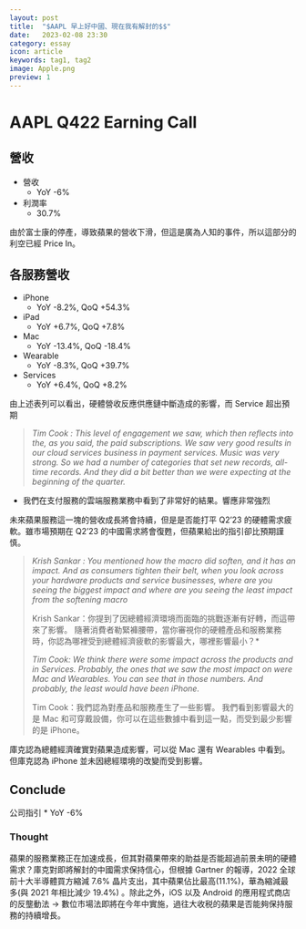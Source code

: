 ```yaml
---
layout: post
title:  "$AAPL 早上好中國、現在我有解封的$$"
date:   2023-02-08 23:30
category: essay
icon: article
keywords: tag1, tag2
image: Apple.png
preview: 1
---
```

# AAPL Q422 Earning Call
## 營收
* 營收
	* YoY -6%
* 利潤率
	* 30.7%
	
由於富士康的停產，導致蘋果的營收下滑，但這是廣為人知的事件，所以這部分的利空已經 Price In。

## 各服務營收
* iPhone
	* YoY -8.2%, QoQ +54.3%
* iPad
	* YoY +6.7%, QoQ +7.8%
* Mac
	* YoY -13.4%, QoQ -18.4%
* Wearable
	* YoY -8.3%, QoQ +39.7%
* Services
	* YoY +6.4%, QoQ +8.2%

由上述表列可以看出，硬體營收反應供應鏈中斷造成的影響，而 Service 超出預期

> *Tim Cook : This level of engagement we saw, which then reflects into the, as you said, the paid subscriptions. We saw very good results in our cloud services business in payment services. Music was very strong. So we had a number of categories that set new records, all-time records. And they did a bit better than we were expecting at the beginning of the quarter.*  
* 我們在支付服務的雲端服務業務中看到了非常好的結果。響應非常強烈

未來蘋果服務這一塊的營收成長將會持續，但是是否能打平 Q2’23 的硬體需求疲軟。雖市場預期在 Q2’23 的中國需求將會復甦，但蘋果給出的指引卻比預期謹慎。

> *Krish Sankar : You mentioned how the macro did soften, and it has an impact. And as consumers tighten their belt, when you look across your hardware products and service businesses, where are you seeing the biggest impact and where are you seeing the least impact from the softening macro*  
>   
> Krish Sankar：你提到了因總體經濟環境而面臨的挑戰逐漸有好轉，而這帶來了影響。 隨著消費者勒緊褲腰帶，當你審視你的硬體產品和服務業務時，你認為哪裡受到總體經濟疲軟的影響最大，哪裡影響最小？*  
>   
> *Tim Cook: We think there were some impact across the products and in Services. Probably, the ones that we saw the most impact on were Mac and Wearables. You can see that in those numbers. And probably, the least would have been iPhone.*  
>   
> Tim Cook：我們認為對產品和服務產生了一些影響。 我們看到影響最大的是 Mac 和可穿戴設備，你可以在這些數據中看到這一點，而受到最少影響的是 iPhone。  

庫克認為總體經濟確實對蘋果造成影響，可以從 Mac 還有 Wearables 中看到。但庫克認為 iPhone 並未因總經環境的改變而受到影響。

## Conclude
公司指引
	* YoY -6%
### Thought

蘋果的服務業務正在加速成長，但其對蘋果帶來的助益是否能超過前景未明的硬體需求？庫克對即將解封的中國需求保持信心，但根據 Gartner 的報導，2022 全球前十大半導體買方縮減 7.6% 晶片支出，其中蘋果佔比最高(11.1%)，華為縮減最多(與 2021 年相比減少 19.4%)	。除此之外，iOS 以及 Android 的應用程式商店的反壟動法 -> 數位市場法即將在今年中實施，過往大收税的蘋果是否能夠保持服務的持續增長。